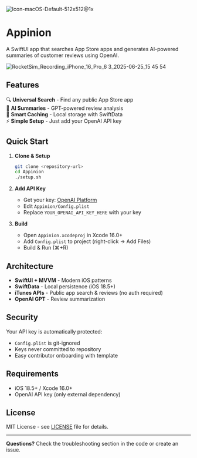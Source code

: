![Icon-macOS-Default-512x512@1x](https://github.com/user-attachments/assets/1979b500-e0e8-4914-b9b2-f7f9075fabd8)
# Appinion

A SwiftUI app that searches App Store apps and generates AI-powered summaries of customer reviews using OpenAI.

![RocketSim_Recording_iPhone_16_Pro_6 3_2025-06-25_15 45 54](https://github.com/user-attachments/assets/78ffee99-f833-43e1-a48d-8d922dcefe83)

## Features

🔍 **Universal Search** - Find any public App Store app  
🤖 **AI Summaries** - GPT-powered review analysis  
💾 **Smart Caching** - Local storage with SwiftData  
⚡ **Simple Setup** - Just add your OpenAI API key

## Quick Start

1. **Clone & Setup**
   ```bash
   git clone <repository-url>
   cd Appinion
   ./setup.sh
   ```

2. **Add API Key**
   - Get your key: [OpenAI Platform](https://platform.openai.com/api-keys)
   - Edit `Appinion/Config.plist` 
   - Replace `YOUR_OPENAI_API_KEY_HERE` with your key

3. **Build**
   - Open `Appinion.xcodeproj` in Xcode 16.0+
   - Add `Config.plist` to project (right-click → Add Files)
   - Build & Run (⌘+R)

## Architecture

- **SwiftUI + MVVM** - Modern iOS patterns
- **SwiftData** - Local persistence (iOS 18.5+)
- **iTunes APIs** - Public app search & reviews (no auth required)
- **OpenAI GPT** - Review summarization

## Security

Your API key is automatically protected:
- `Config.plist` is git-ignored
- Keys never committed to repository
- Easy contributor onboarding with template

## Requirements

- iOS 18.5+ / Xcode 16.0+
- OpenAI API key (only external dependency)

## License

MIT License - see [LICENSE](LICENSE) file for details.

---

**Questions?** Check the troubleshooting section in the code or create an issue.
